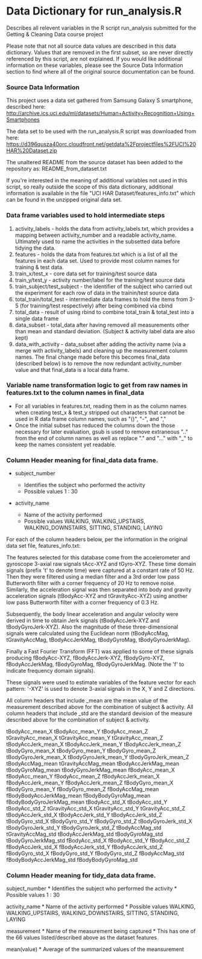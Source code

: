 # Data Dictionary for run_analysis.R

Describes all relevent variables in the R script run_analysis submitted for the Getting & Cleaning Data course project

Please note that not all source data values are described in this data dictionary.  Values that are removed in the first subset, so are never directly referenced by this script, are not explained.  If you would like additional information on these variables, please see the Source Data Information section to find where all of the original source documentation can be found.

### Source Data Information
This project uses a data set gathered from Samsung Galaxy S smartphone, described here:
http://archive.ics.uci.edu/ml/datasets/Human+Activity+Recognition+Using+Smartphones

The data set to be used with the run_analysis.R script was downloaded from here:
https://d396qusza40orc.cloudfront.net/getdata%2Fprojectfiles%2FUCI%20HAR%20Dataset.zip

The unaltered README from the source dataset has been added to the repository as:
README_from_dataset.txt

If you're interested in the meaning of additional variables not used in this script, so really outside the scope of this data dictionary, additional information is available in the file "UCI HAR Dataset/features_info.txt"  which can be found in the unzipped original data set.


### Data frame variables used to hold intermediate steps

1. activity_labels - holds the data from activity_labels.txt, which provides a mapping between activity_number and a readable activity_name.  Ultimately used to name the activities in the subsetted data before tidying the data.
2. features - holds the data from features.txt which is a list of all the features in each data set.  Used to provide most column names for training & test data.
3. train_x/test_x - core data set for training/test source data
4. train_y/test_y - activity number/label for the training/test source data
5. train_subject/test_subject - the identifier of the subject who carried out the experiment for each row of data in the trainin/test source data
6. total_train/total_test - intermediate data frames to hold the items from 3-5 (for training/test respectively) after being combined via cbind
7. total_data - result of using rbind to combine total_train & total_test into a single data frame
8. data_subset - total_data after having removed all measurements other than mean and standard deviation.  (Subject & activity label data are also kept)
9. data_with_activity - data_subset after adding the activity name (via a merge with activity_labels) and cleaning up the measurement column names.  The final change made before this becomes final_data (described below) is to remove the now redundant activity_number value and that final_data is a local data frame.


### Variable name transformation logic to get from raw names in features.txt to the column names in final_data
* For all variables in features.txt, reading them in as the column names when creating test_x & test_y stripped out characters that cannot be used in R data frame column names, such as "()", "-", and ","
* Once the initial subset has reduced the columns down the those necessary for later evaluation, gsub is used to remove extraneous ".." from the end of column names as well as replace "." and "..." with "_" to keep the names consistent yet readable.

### Column Header meaning for final_data data frame.

* subject_number 
	* Identifies the subject who performed the activity
	* Possible values 1 : 30

* activity_name
	* Name of the activity performed
	* Possible values WALKING, WALKING_UPSTAIRS, WALKING_DOWNSTAIRS, SITTING, STANDING, LAYING

For each of the column headers below, per the information in the original data set file, features_info.txt:

The features selected for this database come from the accelerometer and gyroscope 3-axial raw signals tAcc-XYZ and tGyro-XYZ. These time domain signals (prefix 't' to denote time) were captured at a constant rate of 50 Hz. Then they were filtered using a median filter and a 3rd order low pass Butterworth filter with a corner frequency of 20 Hz to remove noise. Similarly, the acceleration signal was then separated into body and gravity acceleration signals (tBodyAcc-XYZ and tGravityAcc-XYZ) using another low pass Butterworth filter with a corner frequency of 0.3 Hz.

Subsequently, the body linear acceleration and angular velocity were derived in time to obtain Jerk signals (tBodyAccJerk-XYZ and tBodyGyroJerk-XYZ). Also the magnitude of these three-dimensional signals were calculated using the Euclidean norm (tBodyAccMag, tGravityAccMag, tBodyAccJerkMag, tBodyGyroMag, tBodyGyroJerkMag).

Finally a Fast Fourier Transform (FFT) was applied to some of these signals producing fBodyAcc-XYZ, fBodyAccJerk-XYZ, fBodyGyro-XYZ, fBodyAccJerkMag, fBodyGyroMag, fBodyGyroJerkMag. (Note the 'f' to indicate frequency domain signals).

These signals were used to estimate variables of the feature vector for each pattern:
'-XYZ' is used to denote 3-axial signals in the X, Y and Z directions.

All column headers that include _mean are the mean value of the measurement described above for the combination of subject & activity.
All column headers that include _std are the standard devision of the measure described above for the combination of subject & activity.

tBodyAcc_mean_X
tBodyAcc_mean_Y
tBodyAcc_mean_Z
tGravityAcc_mean_X
tGravityAcc_mean_Y
tGravityAcc_mean_Z
tBodyAccJerk_mean_X
tBodyAccJerk_mean_Y
tBodyAccJerk_mean_Z
tBodyGyro_mean_X
tBodyGyro_mean_Y
tBodyGyro_mean_Z
tBodyGyroJerk_mean_X
tBodyGyroJerk_mean_Y
tBodyGyroJerk_mean_Z
tBodyAccMag_mean
tGravityAccMag_mean
tBodyAccJerkMag_mean
tBodyGyroMag_mean
tBodyGyroJerkMag_mean
fBodyAcc_mean_X
fBodyAcc_mean_Y
fBodyAcc_mean_Z
fBodyAccJerk_mean_X
fBodyAccJerk_mean_Y
fBodyAccJerk_mean_Z
fBodyGyro_mean_X
fBodyGyro_mean_Y
fBodyGyro_mean_Z
fBodyAccMag_mean
fBodyBodyAccJerkMag_mean
fBodyBodyGyroMag_mean
fBodyBodyGyroJerkMag_mean
tBodyAcc_std_X
tBodyAcc_std_Y
tBodyAcc_std_Z
tGravityAcc_std_X
tGravityAcc_std_Y
tGravityAcc_std_Z
tBodyAccJerk_std_X
tBodyAccJerk_std_Y
tBodyAccJerk_std_Z
tBodyGyro_std_X
tBodyGyro_std_Y
tBodyGyro_std_Z
tBodyGyroJerk_std_X
tBodyGyroJerk_std_Y
tBodyGyroJerk_std_Z
tBodyAccMag_std
tGravityAccMag_std
tBodyAccJerkMag_std
tBodyGyroMag_std
tBodyGyroJerkMag_std
fBodyAcc_std_X
fBodyAcc_std_Y
fBodyAcc_std_Z
fBodyAccJerk_std_X
fBodyAccJerk_std_Y
fBodyAccJerk_std_Z
fBodyGyro_std_X
fBodyGyro_std_Y
fBodyGyro_std_Z
fBodyAccMag_std
fBodyBodyAccJerkMag_std
fBodyBodyGyroMag_std

### Column Header meaning for tidy_data data frame.

subject_number 
	* Identifies the subject who performed the activity
	* Possible values 1 : 30

activity_name
	* Name of the activity performed
	* Possible values WALKING, WALKING_UPSTAIRS, WALKING_DOWNSTAIRS, SITTING, STANDING, LAYING

measurement
	* Name of the measurement being captured
	* This has one of the 66 values listed/described above as the dataset features

mean(value)
	* Average of the summarized values of the meansurement
        
